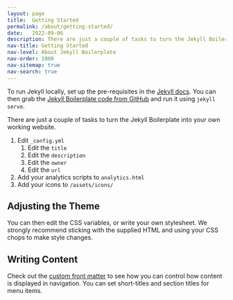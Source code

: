 ```yaml
---
layout: page
title:  Getting Started
permalink: /about/getting-started/
date:   2022-09-06
description: There are just a couple of tasks to turn the Jekyll Boilerplate into your own working website.
nav-title: Getting Started
nav-level: About Jekyll Boilerplate
nav-order: 1000
nav-sitemap: true
nav-search: true
---
```


To run Jekyll locally, set up the pre-requisites in the [Jekyll docs](https://jekyllrb.com/docs/). You can then grab the [Jekyll Boilerplate code from GitHub](https://github.com/Steve-Fenton/jekyll-boilerplate) and run it using `jekyll serve`.

There are just a couple of tasks to turn the Jekyll Boilerplate into your own working website.

1. Edit `_config.yml`
   1. Edit the `title`
   2. Edit the `description`
   3. Edit the `owner`
   4. Edit the `url`
2. Add your analytics scripts to `analytics.html`
4. Add your icons to `/assets/icons/`

## Adjusting the Theme

You can then edit the CSS variables, or write your own stylesheet. We strongly recommend sticking with the supplied HTML and using your CSS chops to make style changes.

## Writing Content

Check out the [custom front matter](/about/front-matter/) to see how you can control how content is displayed in navigation. You can set short-titles and section titles for menu items.